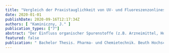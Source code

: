 ```yaml
---
title: "Vergleich der Praxistauglichkeit von UV- und Fluoreszenzonlinesonden im Betrieb einer Ozonanlage zur Spurenstoffelimination auf einer kommunalen Kläranlage"
date: 2020-01-01
publishDate: 2020-09-16T12:17:34Z
authors: [ "Kaminiczny, J." ]
publication_types: ["7"]
abstract: "Der Einfluss organischer Spurenstoffe (z.B. Arzneimittel, Hormone, Kosmetikprodukte und Pestizide) in Oberflächengewässer sorgt für eine starke Belastung der Gewässerqualität und deren Lebewesen. Ebenso werden Spurenstoffe in der Trinkwasseraufbereitung gefunden. Kläranlagen sind der Haupteintragspfad der organischen Spurenstoffe in die Oberflächengewässer. Die Elimination von Spurenstoffen kann durch Adsorption an Pulveraktivkohle (PAK) oder granulierter Aktivkohle (GAK) erfolgen. Das andere Verfahren ist die Ozonung, bei der Ozon (O3) mit der Organik reagiert und die Spurenstoffe eliminiert oder reduziert. Die Spurenstoffelimination kann online nicht gemessen werden. Weil sich die Spurenstoffe in der organischen Wassermatrix befinden, bedient man sich an Ersatzparametern (Surrogatparameter), welche diese messen. Ein bewährter Surrogatparameter ist der spektrale Absorptionskoeffizient bei 254nm (SAK254). Eine andere Onlineüberwachung ist die Messung der Fluoreszenz der organischen Wassermatrix. Es wurde gezeigt, dass es eine Korrelation zwischen UV und der Fluoreszenz in Bezug auf die Spurenstoffelimination gibt. In dieser Arbeit wird die Praxistauglichkeit der Fluoreszenzmessung untersucht und mit der bewährten UV-Messung verglichen. Die praktische Durchführung dieser Arbeit wurde an einer Ozon-Pilotanlage in der Kläranlage Schönerlinde durchgeführt. Für die SAK254-Messung werden I::SCAN- Sonden der Firma S::SCAN genutzt. Diese nutzen eine photometrische Einzelwellenlängenmessung bei 254nm. Die genutzte Fluoreszenzsonde ist die YSI-EXO2 der Firma Xylem. Sie misst die Fluoreszenz über einen fDOM-Sensor (fDOM = fluorescent Dissolved Organic Matter). Die Extinktion dieser Sonde beträgt 365 ± 5 nm und die Emission erfolgt bei 480 ± 40 nm. Für den praktischen Vergleich zwischen SAK254 und fDOM dienen Onlinedaten die in einem Zeitraum von einem Jahr aufgenommen wurden. Die Onlinedaten wurden unter verschiedenen Randbedingungen, gleichbleibende Wasserqualität-variierender Ozoneintrag und variierende Wasserqualitätkonstanter Ozoneintrag, verglichen und ausgewertet. Es konnte gezeigt werden, dass die Fluoreszenzsonde alle Werte unter den Randbedingungen analog zur SAK254-Sonde abbilden konnte. Die gebildete relative Abnahme <U+2206>fDOM war nahezu gleich des <U+2206>SAK254. Dies bestätigte die Korrelation von Fluoreszenz und UV auch im praktischen Betrieb. Zudem wurden die Auswirkungen des Foulings auf die Fluoreszenzsonde betrachtet. Fouling sind organische und mineralische Ablagerungen auf den Sensoroberflächen. Das Fouling wurde bei den SAK254-Sonden und der Fluoreszenzsonde festgestellt. Bei der SAK254-Sonde hat das Fouling Einfluss auf die Zu- und Ablaufwerte. Dadurch ändert sich die gebildete Abnahme und es kommt zu Überdosierungen. Auch bei der Fluoreszenzsonde sind Veränderungen der Zuund Ablaufdaten zu erkennen. Dennoch wird die gebildete Abnahme von fDOM durch das Fouling nicht beeinflusst und es kommt nicht zu Überdosierungen. In allen Abschnitten wurde die Elimination der Spurenstoff Benzotriazol, Diclofenac, Metoprolol und Iopromid gegenüber <U+2206>SAK254 und <U+2206>fDOM gestellt. In allen Auswertungspunkten war die Elimination über die Fluoreszenz tendenziell höher als die der UV-Messung. Weil die Spurenstoffabnahme mit der spezifischen Ozondosis (EDOC,korr) korreliert und diese konstant ist, kann die minimale höhere Elimination nur mit der „Unschärfe“ der Korrelation zwischen SAK254 und fDOM begründet werden. Anhand der Ergebnisse dieser Arbeit konnte die Korrelation zwischen Fluoreszenz und UV im praktischen Betrieb bestätigt werden. Die Fluoreszenz könnte als Monitoring-Parameter genutzt werden. Auch zur Regelung könnte die Fluoreszenz eine Alternative sein. Dennoch besteht dort noch Forschungsbedarf, weil der Surrogatparameter fDOM in diesem Forschungsprojekt nicht als Regelparameter eingesetzt wurde."
featured: false
publication: " Bachelor Thesis. Pharma- und Chemietechnik. Beuth Hochschule für Technik Berlin"
---
```


